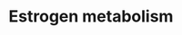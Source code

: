 ---
annotations:
- id: PW:0000002
  parent: classic metabolic pathway
  type: Pathway Ontology
  value: classic metabolic pathway
- id: PW:0001152
  parent: classic metabolic pathway
  type: Pathway Ontology
  value: steroid biosynthetic pathway
- id: PW:0000010
  parent: classic metabolic pathway
  type: Pathway Ontology
  value: lipid metabolic pathway
authors:
- Conroy lipids
- Egonw
- LinaSchiffer
description: Estrogen synthesis and metabolism. Data from W. Griffiths.
last-edited: 2023-02-21
organisms:
- Homo sapiens
redirect_from:
- /index.php/Pathway:WP5276
- /instance/WP5276
- /instance/WP5276_r125492
revision: r125492
schema-jsonld:
- '@context': https://schema.org/
  '@id': https://wikipathways.github.io/pathways/WP5276.html
  '@type': Dataset
  creator:
    '@type': Organization
    name: WikiPathways
  description: Estrogen synthesis and metabolism. Data from W. Griffiths.
  keywords:
  - 16alpha-Hydroxyestrone 16-glucuronide
  - 16alpha-Hydroxyestrone3-glucuronide
  - 16alpha-hydroxyestrone
  - 2-Hydroxyestradiol
  - 2-Methoxyestradiol
  - 2-Methoxyestrone
  - 2-Methoxyestrone3-glucuronide
  - 2-hydroxyestrone
  - 2-methoxy-17beta-estradiol3-glucuronide
  - 4-Hydroxyestradiol
  - 4-Hydroxyestrone
  - 4-Methoxyestradiol
  - 4-Methoxyestrone
  - 4-methoxy-17beta-estradiol3-glucuronide
  - 4-methoxyestrone 3-glucuronide
  - AKR1C3
  - Androstenedione
  - COMT
  - CYP19A1
  - CYP1A1
  - CYP1A2
  - CYP1B1
  - CYP2C19
  - CYP2C8
  - CYP2C9
  - CYP3A4
  - CYP3A5
  - CYP3A7
  - Estradiol
  - Estradiolglucuronate
  - Estriol
  - Estrone
  - Estrone sulfate
  - Estrone3-glucuronide
  - HSD17B1
  - HSD17B10
  - HSD17B12
  - HSD17B14
  - HSD17B2
  - HSD17B3
  - HSD17B4
  - HSD17B7
  - HSD17B8
  - STS
  - SULT1E1
  - Testosterone
  - UGT1A10
  - UGT1A8
  - UGT2A2
  - UGT2B7
  license: CC0
  name: Estrogen metabolism
seo: CreativeWork
title: Estrogen metabolism
wpid: WP5276
---
